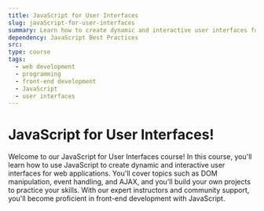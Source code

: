 ```yaml
---
title: JavaScript for User Interfaces
slug: javaScript-for-user-interfaces
summary: Learn how to create dynamic and interactive user interfaces for web applications using JavaScript. Master DOM manipulation, event handling, and AJAX techniques with our course.
dependency: JavaScript Best Practices
src:
type: course
tags:
  - web development
  - programming
  - front-end development
  - JavaScript
  - user interfaces
---
```


# JavaScript for User Interfaces!

Welcome to our JavaScript for User Interfaces course! In this course, you'll learn how to use JavaScript to create dynamic and interactive user interfaces for web applications. You'll cover topics such as DOM manipulation, event handling, and AJAX, and you'll build your own projects to practice your skills. With our expert instructors and community support, you'll become proficient in front-end development with JavaScript.
